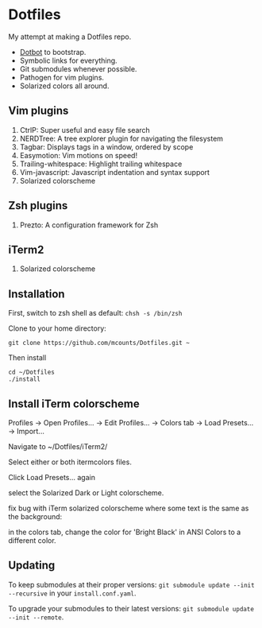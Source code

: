 Dotfiles
========

My attempt at making a Dotfiles repo.

* [Dotbot](https://github.com/anishathalye/dotbot) to bootstrap.
* Symbolic links for everything.
* Git submodules whenever possible.
* Pathogen for vim plugins.
* Solarized colors all around.

Vim plugins
-----------

1. CtrlP: Super useful and easy file search
2. NERDTree: A tree explorer plugin for navigating the filesystem
3. Tagbar: Displays tags in a window, ordered by scope
4. Easymotion: Vim motions on speed!
5. Trailing-whitespace: Highlight trailing whitespace
6. Vim-javascript: Javascript indentation and syntax support
7. Solarized colorscheme

Zsh plugins
-----------

1. Prezto: A configuration framework for Zsh

iTerm2
------

1. Solarized colorscheme

Installation
------------
First, switch to zsh shell as default: ```chsh -s /bin/zsh```

Clone to your home directory: 

```
git clone https://github.com/mcounts/Dotfiles.git ~
```

Then install

```
cd ~/Dotfiles
./install
```

Install iTerm colorscheme
-------------------------

Profiles -> Open Profiles... -> Edit Profiles... -> Colors tab -> Load Presets... -> Import...

Navigate to ~/Dotfiles/iTerm2/

Select either or both itermcolors files.

Click Load Presets... again 

select the Solarized Dark or Light colorscheme.

fix bug with iTerm solarized colorscheme where some text is the same as the background:

in the colors tab, change the color for 'Bright Black' in ANSI Colors to a different color.

Updating
--------

To keep submodules at their proper versions:
`git submodule update --init --recursive` in your `install.conf.yaml`.

To upgrade your submodules to their latest versions:
`git submodule update --init --remote`.
